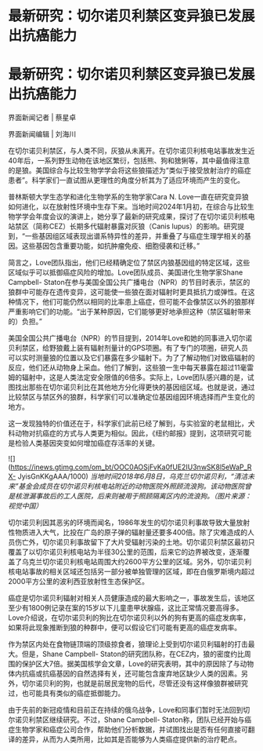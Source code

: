 # 最新研究：切尔诺贝利禁区变异狼已发展出抗癌能力

# 最新研究：切尔诺贝利禁区变异狼已发展出抗癌能力

界面新闻记者 | 蔡星卓

界面新闻编辑 | 刘海川

在切尔诺贝利禁区，与人类不同，灰狼从未离开。在切尔诺贝利核电站事故发生近40年后，一系列野生动物在该地区繁衍，包括熊、狗和猞猁等，其中最值得注意的是狼。美国综合与比较生物学学会将这些狼描述为“类似于接受放射治疗的癌症患者”。科学家们一直试图从更理性的角度分析其为了适应环境而产生的变化。

普林斯顿大学生态学和进化生物学系的生物学家Cara N.
Love一直在研究变异狼如何进化，以在放射性环境中生存下来。当地时间2024年1月初，在综合与比较生物学学会年度会议的演讲上，她分享了最新的研究成果，探讨了在切尔诺贝利核电站禁区（简称CEZ）长期多代辐射暴露对灰狼（Canis
lupus）的影响。研究提到，“一些基因组区域表现出谱系特异性的差异，并重叠了与癌症生理学相关的基因。这些基因包含重要功能，如抗肿瘤免疫、细胞侵袭和迁移。”

简言之，Love团队指出，他们已经精确定位了禁区内狼基因组的特定区域，这些区域似乎可以抵御癌症风险的增加。Love团队成员、美国进化生物学家Shane
Campbell-
Staton在参与美国全国公共广播电台（NPR）的节目时表示，禁区的狼群中可能存在遗传变异，这可能使一些狼在面对辐射时更具抵抗力或弹性。在这种情况下，他们可能仍然以相同的比率患上癌症，但可能不会像禁区以外的狼那样严重影响它们的功能。“出于某种原因，它们能够更好地承担这种（禁区辐射带来的）负担。”

美国全国公共广播电台（NPR）的节目提到，2014年Love和她的同事进入切尔诺贝利禁区，给野狼戴上装有辐射剂量计的GPS项圈。有了专门的项圈，研究人员可以实时测量狼的位置以及它们暴露在多少辐射下。为了了解动物们对致癌辐射的反应，他们还从动物身上采血。他们了解到，这些狼一生中每天暴露在超过11毫雷姆的辐射中，这是人类法定安全限值的6倍多。实际上，Love团队感兴趣的是，试图找出那些在切尔诺贝利比在其他地方分化得更快的基因组区域。也就是说，通过比较禁区与禁区外的狼群，科学家们可以准确定位基因组因环境选择而产生变化的地方。

这一发现独特的价值还在于，科学家们此前已经了解到，与实验室的老鼠相比，犬科动物对抗癌症的方式与人类更为相似。因此，《纽约邮报》提到，这项研究可能是检验人类基因突变如何增加癌症存活率的关键。

![](https://inews.gtimg.com/om_bt/OOC0AOSjFvKa0fUE2IU3nwSK8l5eWaP_RX-
JyisGnKKgAAA/1000)
_当地时间2018年6月8日，乌克兰切尔诺贝利，“清洁未来”基金会成员在切尔诺贝利核电站附近的动物医院外照顾流浪狗。该动物医院曾是核泄漏事故后的工人医院，后来则被用于照顾隔离区内的流浪狗。（图片来源：视觉中国）_

切尔诺贝利因其恶劣的环境而闻名，1986年发生的切尔诺贝利事故导致大量放射性物质进入大气，比投在广岛的原子弹的辐射量还要多400倍。除了灾难造成的人员伤亡外，切尔诺贝利事故留下了大片受辐射污染的土地。切尔诺贝利禁区最初只覆盖了以切尔诺贝利核电站为半径30公里的范围，后来它的边界被改变，逐渐覆盖了乌克兰切尔诺贝利核电站周围大约2600平方公里的区域。另外，切尔诺贝利核电站事故的相关区域还包括另一部分被单独管理的区域，即在白俄罗斯境内超过2000平方公里的波利西亚放射性生态保护区。

癌症是切尔诺贝利辐射对相关人员健康造成的最大影响之一，事故发生后，该地区至少有1800例记录在案的15岁以下儿童患甲状腺癌，这比正常情况要高得多。Love介绍说，在切尔诺贝利的狗比在切尔诺贝利以外的狗有更高的癌症发病率，如果将此现象推断到狼的种群中，便可以假设它们可能有更高的癌症发病率。

作为禁区内处在食物链顶端的顶级掠食者，狼理论上受到切尔诺贝利辐射的打击最大。但是，Shane Campbell-
Staton的研究团队称，在CEZ内，狼的密度约比周围的保护区大7倍。据美国核学会文章，Love的研究表明，其中的原因除了与动物体内抗癌或抗癌基因的自然选择有关，还可能包含废弃地区缺少人类的因素。另外，切尔诺贝利的狗，也就是前居民宠物的后代，尽管还没有这样像狼群被研究过，也可能具有类似的癌症抵御能力。

由于先前的新冠疫情和目前正在持续的俄乌战争，Love和同事们暂时无法回到切尔诺贝利禁区继续研究。不过，Shane Campbell-
Staton称，团队已经开始与癌症生物学家和癌症公司合作，帮助他们分析数据，并试图找出是否有任何直接可翻译的差异，从而为人类所用，比如其是否能够为人类癌症提供新的治疗靶点。


